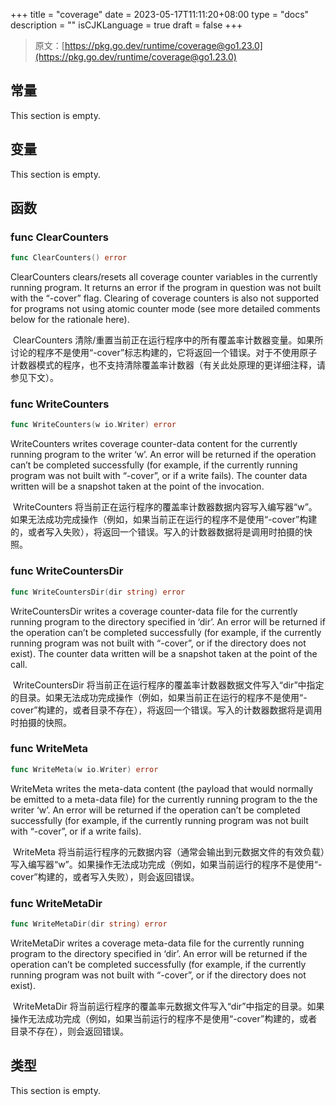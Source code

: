 +++
title = "coverage"
date = 2023-05-17T11:11:20+08:00
type = "docs"
description = ""
isCJKLanguage = true
draft = false
+++
> 原文：[https://pkg.go.dev/runtime/coverage@go1.23.0](https://pkg.go.dev/runtime/coverage@go1.23.0)



## 常量 

This section is empty.

## 变量

This section is empty.

## 函数

### func ClearCounters 

``` go 
func ClearCounters() error
```

ClearCounters clears/resets all coverage counter variables in the currently running program. It returns an error if the program in question was not built with the “-cover” flag. Clearing of coverage counters is also not supported for programs not using atomic counter mode (see more detailed comments below for the rationale here).

​	ClearCounters 清除/重置当前正在运行程序中的所有覆盖率计数器变量。如果所讨论的程序不是使用“-cover”标志构建的，它将返回一个错误。对于不使用原子计数器模式的程序，也不支持清除覆盖率计数器（有关此处原理的更详细注释，请参见下文）。

### func WriteCounters

```go
func WriteCounters(w io.Writer) error
```

WriteCounters writes coverage counter-data content for the currently running program to the writer ‘w’. An error will be returned if the operation can’t be completed successfully (for example, if the currently running program was not built with “-cover”, or if a write fails). The counter data written will be a snapshot taken at the point of the invocation.

​	WriteCounters 将当前正在运行程序的覆盖率计数器数据内容写入编写器“w”。如果无法成功完成操作（例如，如果当前正在运行的程序不是使用“-cover”构建的，或者写入失败），将返回一个错误。写入的计数器数据将是调用时拍摄的快照。

### func WriteCountersDir

```go
func WriteCountersDir(dir string) error
```

WriteCountersDir writes a coverage counter-data file for the currently running program to the directory specified in ‘dir’. An error will be returned if the operation can’t be completed successfully (for example, if the currently running program was not built with “-cover”, or if the directory does not exist). The counter data written will be a snapshot taken at the point of the call.

​	WriteCountersDir 将当前正在运行程序的覆盖率计数器数据文件写入“dir”中指定的目录。如果无法成功完成操作（例如，如果当前正在运行的程序不是使用“-cover”构建的，或者目录不存在），将返回一个错误。写入的计数器数据将是调用时拍摄的快照。

### func WriteMeta

```go
func WriteMeta(w io.Writer) error
```

WriteMeta writes the meta-data content (the payload that would normally be emitted to a meta-data file) for the currently running program to the the writer ‘w’. An error will be returned if the operation can’t be completed successfully (for example, if the currently running program was not built with “-cover”, or if a write fails).

​	WriteMeta 将当前运行程序的元数据内容（通常会输出到元数据文件的有效负载）写入编写器“w”。如果操作无法成功完成（例如，如果当前运行的程序不是使用“-cover”构建的，或者写入失败），则会返回错误。

### func WriteMetaDir

```go
func WriteMetaDir(dir string) error
```

WriteMetaDir writes a coverage meta-data file for the currently running program to the directory specified in ‘dir’. An error will be returned if the operation can’t be completed successfully (for example, if the currently running program was not built with “-cover”, or if the directory does not exist).

​	WriteMetaDir 将当前运行程序的覆盖率元数据文件写入“dir”中指定的目录。如果操作无法成功完成（例如，如果当前运行的程序不是使用“-cover”构建的，或者目录不存在），则会返回错误。

## 类型

This section is empty.